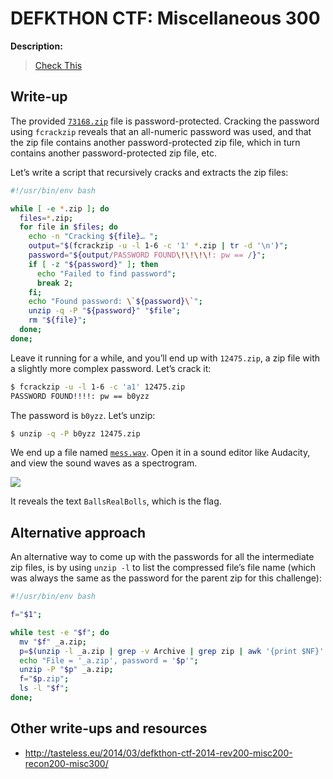 # DEFKTHON CTF: Miscellaneous 300

**Description:**

> [Check This](73168.zip)

## Write-up

The provided [`73168.zip`](73168.zip) file is password-protected. Cracking the password using `fcrackzip` reveals that an all-numeric password was used, and that the zip file contains another password-protected zip file, which in turn contains another password-protected zip file, etc.

Let’s write a script that recursively cracks and extracts the zip files:

```bash
#!/usr/bin/env bash

while [ -e *.zip ]; do
  files=*.zip;
  for file in $files; do
    echo -n "Cracking ${file}… ";
    output="$(fcrackzip -u -l 1-6 -c '1' *.zip | tr -d '\n')";
    password="${output/PASSWORD FOUND\!\!\!\!: pw == /}";
    if [ -z "${password}" ]; then
      echo "Failed to find password";
      break 2;
    fi;
    echo "Found password: \`${password}\`";
    unzip -q -P "${password}" "$file";
    rm "${file}";
  done;
done;
```

Leave it running for a while, and you’ll end up with `12475.zip`, a zip file with a slightly more complex password. Let’s crack it:

```bash
$ fcrackzip -u -l 1-6 -c 'a1' 12475.zip
PASSWORD FOUND!!!!: pw == b0yzz
```

The password is `b0yzz`. Let’s unzip:

```bash
$ unzip -q -P b0yzz 12475.zip
```

We end up a file named [`mess.wav`](mess.wav). Open it in a sound editor like Audacity, and view the sound waves as a spectrogram.

![](flag.jpg)

It reveals the text `BallsRealBolls`, which is the flag.

## Alternative approach

An alternative way to come up with the passwords for all the intermediate zip files, is by using `unzip -l` to list the compressed file’s file name (which was always the same as the password for the parent zip for this challenge):

```bash
#!/usr/bin/env bash

f="$1";

while test -e "$f"; do
  mv "$f" _a.zip;
  p=$(unzip -l _a.zip | grep -v Archive | grep zip | awk '{print $NF}' | sed 's:\.zip::'| head -1);
  echo "File = '_a.zip', password = '$p'";
  unzip -P "$p" _a.zip;
  f="$p.zip";
  ls -l "$f";
done;
```

## Other write-ups and resources

* <http://tasteless.eu/2014/03/defkthon-ctf-2014-rev200-misc200-recon200-misc300/>
